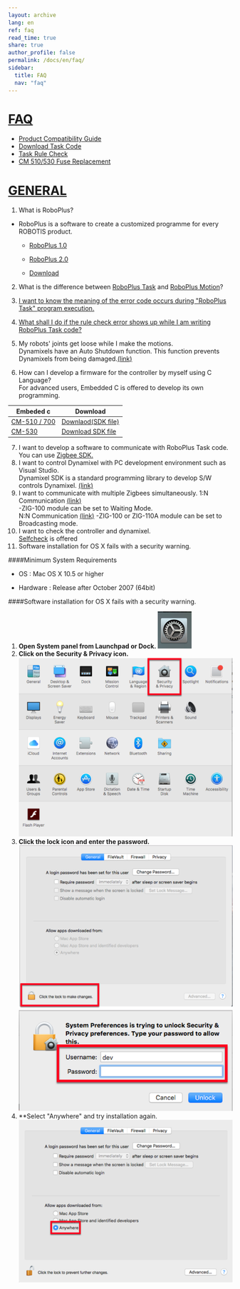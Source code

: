 ```yaml
---
layout: archive
lang: en
ref: faq
read_time: true
share: true
author_profile: false
permalink: /docs/en/faq/
sidebar:
  title: FAQ
  nav: "faq"
---
```



# [FAQ](#faq)
- [Product Compatibility Guide](/docs/en/parts/controller/controller_compatibility/)
- [Download Task Code](/docs/en/faq/download_task_code/)
- [Task Rule Check](/docs/en/software/rplus1/task/task_misc/#rule-check)
- [CM 510/530 Fuse Replacement](/docs/en/faq/cm_510_530_fuse/)

# [GENERAL](#general)


1. What is RoboPlus?  
- RoboPlus is a software to create a customized programme for every ROBOTIS product.  

  - [RoboPlus 1.0](http://en.robotis.com/model/board.php?bo_table=print_en&wr_id=48)  

  - [RoboPlus 2.0](http://en.robotis.com/model/board.php?bo_table=print_en&wr_id=47)  

  - [Download](http://en.robotis.com/service/downloadpage.php?ca_id=10)              

2. What is the difference between [RoboPlus Task](http://emanual.robotis.com/docs/en/software/rplus1/task/getting_started/#introduction) and [RoboPlus Motion](http://emanual.robotis.com/docs/en/software/rplus1/motion/#introduction)?  

3. [I want to know the meaning of the error code occurs during "RoboPlus Task" program execution.](http://emanual.robotis.com/docs/en/software/rplus1/task/task_misc/#error-messages)  

4. [What shall I do if the rule check error shows up while I am writing RoboPlus Task code?](http://emanual.robotis.com/docs/en/software/rplus1/task/task_misc/#rule-check)  

5. My robots' joints get loose while I make the motions.  
    Dynamixels have an Auto Shutdown function.  This function prevents Dynamixels from being damaged.[(link)](http://emanual.robotis.com/docs/en/software/rplus1/motion/#dynamixel-auto-shutdown-function)
6. How can I develop a firmware for the controller by myself using C Language?     
    For advanced users, Embedded C is offered to develop its own programming.  

|Embeded c                                                                                             | Download                                                                                               |
|------------------------------------------------------------------------------------------------------|--------------------------------------------------------------------------------------------------------|
| [CM-510 / 700](http://emanual.robotis.com/docs/en/software/embedded_sdk/embedded_c_cm510/#introduction)|[Downlaod(SDK file)](http://emanual.robotis.com/docs/en/software/embedded_sdk/embedded_c_cm510/#cm-510-cm-700)|
| [CM-530](http://emanual.robotis.com/docs/en/software/embedded_sdk/embedded_c_cm530/#introduction)     |[Download SDK file](http://emanual.robotis.com/docs/en/software/embedded_sdk/embedded_c_cm530/#cm-530)|

7. I want to develop a software to communicate with RoboPlus Task code.    
    You can use [Zigbee SDK.](http://emanual.robotis.com/docs/en/software/embedded_sdk/zigbee_sdk/)    
8. I want to control Dynamixel with PC development environment such as Visual Studio.    
    Dynamixel SDK is a standard programming library to develop S/W controls Dynamixel. [(link)](http://emanual.robotis.com/docs/en/software/dynamixel/dynamixel_sdk/overview/)
9. I want to communicate with multiple Zigbees simultaneously.
    1:N  Communication [(link)](http://emanual.robotis.com/docs/en/parts/communication/zig-110/#11-communication)  
    -ZIG-100 module can be set to Waiting Mode.  
    N:N Communication [(link)](http://emanual.robotis.com/docs/en/parts/communication/zig-110/#1n-communication)
    -ZIG-100 or ZIG-110A module can be set to Broadcasting mode.
10. I want to check the controller and dynamixel.  
      [Selfcheck]((http://en.robotis.com/model/selfcheck.php)) is offered  
11. Software installation for OS X fails with a security warning.    

####Minimum System Requirements
- OS : Mac OS X 10.5 or higher

- Hardware : Release after October 2007 (64bit)



####Software installation for OS X fails with a security warning.
1. **Open System panel from Launchpad or Dock.**
![](/assets/images/faq/OS_X_fail/osx_system_config.png)  
2. **Click on the Security & Privacy icon.**
![](/assets/images/faq/OS_X_fail/osx_security.png)
3. **Click the lock icon and enter the password.**
![](/assets/images/faq/OS_X_fail/osx_security_mod.png)
![](/assets/images/faq/OS_X_fail/osx_authority.png)
4. **Select "Anywhere" and try installation again.  
![](/assets/images/faq/OS_X_fail/osx_all_app_allowance.png)
